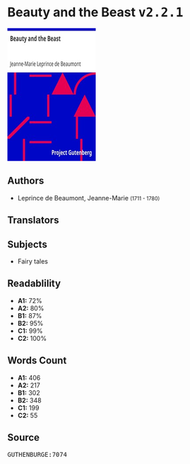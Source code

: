 # Beauty and the Beast <kbd>v2.2.1</kbd>

![](./cover.medium.jpg "")

## Authors


 - Leprince de Beaumont, Jeanne-Marie <small>(1711 - 1780)</small>

## Translators



## Subjects


 - Fairy tales

## Readablility


 - **A1:** 72%
 - **A2:** 80%
 - **B1:** 87%
 - **B2:** 95%
 - **C1:** 99%
 - **C2:** 100%

## Words Count


 - **A1:** 406
 - **A2:** 217
 - **B1:** 302
 - **B2:** 348
 - **C1:** 199
 - **C2:** 55

## Source


<kbd>GUTHENBURGE:7074</kbd>

